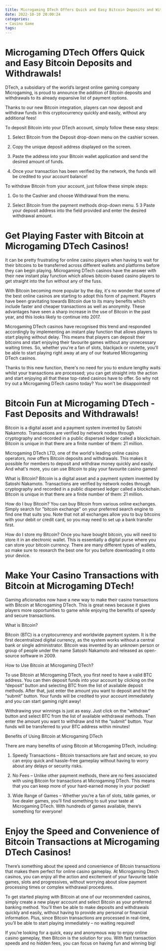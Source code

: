 ```yaml
---
title: Microgaming DTech Offers Quick and Easy Bitcoin Deposits and Withdrawals!
date: 2022-10-10 20:00:24
categories:
- Casino Game
tags:
---
```



#  Microgaming DTech Offers Quick and Easy Bitcoin Deposits and Withdrawals!

DTech, a subsidiary of the world’s largest online gaming company Microgaming, is proud to announce the addition of Bitcoin deposits and withdrawals to its already expansive list of payment options.

Thanks to our new Bitcoin integration, players can now deposit and withdraw funds in this cryptocurrency quickly and easily, without any additional fees!

To deposit Bitcoin into your DTech account, simply follow these easy steps:

1. Select Bitcoin from the Deposit drop-down menu on the cashier screen.

2. Copy the unique deposit address displayed on the screen.

3. Paste the address into your Bitcoin wallet application and send the desired amount of funds.

4. Once your transaction has been verified by the network, the funds will be credited to your account balance!

To withdraw Bitcoin from your account, just follow these simple steps:

1. Go to the Cashier and choose Withdrawal from the menu.

2. Select Bitcoin from the payment methods drop-down menu.
5 3 Paste your deposit address into the field provided and enter the desired withdrawal amount.

#  Get Playing Faster with Bitcoin at Microgaming DTech Casinos!

It can be pretty frustrating for online casino players when having to wait for their bitcoins to be transferred across different wallets and platforms before they can begin playing. Microgaming DTech casinos have the answer with their new instant play function which allows bitcoin-based casino players to get straight into the fun without any of the fuss.

With Bitcoin becoming more popular by the day, it's no wonder that some of the best online casinos are starting to adopt this form of payment. Players have been gravitating towards Bitcoin due to its many benefits which include faster and cheaper transactions as well as anonymity. These advantages have seen a sharp increase in the use of Bitcoin in the past year, and this looks likely to continue into 2017.

Microgaming DTech casinos have recognised this trend and responded accordingly by implementing an instant play function that allows players to start playing without delay. This means that players can deposit their bitcoins and start enjoying their favourite games without any unnecessary waiting times. So, whether you're a fan of slots, blackjack or roulette, you'll be able to start playing right away at any of our featured Microgaming DTech casinos.

Thanks to this new function, there's no need for you to endure lengthy waits whilst your transactions are processed; you can get straight into the action and start enjoying all that these top-rated casinos have to offer. So why not try out a Microgaming DTech casino today? You won't be disappointed!

#  Bitcoin Fun at Microgaming DTech - Fast Deposits and Withdrawals!

Bitcoin is a digital asset and a payment system invented by Satoshi Nakamoto. Transactions are verified by network nodes through cryptography and recorded in a public dispersed ledger called a blockchain. Bitcoin is unique in that there are a finite number of them: 21 million.

Microgaming DTech LTD, one of the world's leading online casino operators, now offers Bitcoin deposits and withdrawals. This makes it possible for members to deposit and withdraw money quickly and easily. And what's more, you can use Bitcoin to play your favourite casino games!

What is Bitcoin?
Bitcoin is a digital asset and a payment system invented by Satoshi Nakamoto. Transactions are verified by network nodes through cryptography and recorded in a public dispersed ledger called a blockchain. Bitcoin is unique in that there are a finite number of them: 21 million.

How do I buy Bitcoin?
You can buy Bitcoin from various online exchanges. Simply search for "bitcoin exchange" on your preferred search engine to find one that suits you. Note that not all exchanges allow you to buy bitcoins with your debit or credit card, so you may need to set up a bank transfer first.

How do I store my Bitcoin?
Once you have bought bitcoin, you will need to store it in an electronic wallet. This is essentially a digital purse where you can store your bitcoin currency. There are many different types of wallets, so make sure to research the best one for you before downloading it onto your device.

#  Make Your Casino Transactions with Bitcoin at Microgaming DTech!

Gaming aficionados now have a new way to make their casino transactions with Bitcoin at Microgaming DTech. This is great news because it gives players more opportunities to game while enjoying the benefits of speedy and secure transactions.

What is Bitcoin?

Bitcoin (BTC) is a cryptocurrency and worldwide payment system. It is the first decentralized digital currency, as the system works without a central bank or single administrator. Bitcoin was invented by an unknown person or group of people under the name Satoshi Nakamoto and released as open-source software in 2009.

How to Use Bitcoin at Microgaming DTech?

To use Bitcoin at Microgaming DTech, you first need to have a valid BTC address. You can then deposit funds into your account by clicking on the “deposit” button and selecting BTC from the list of available deposit methods. After that, just enter the amount you want to deposit and hit the “submit” button. Your funds will be credited to your account immediately and you can start gaming right away!

Withdrawing your winnings is just as easy. Just click on the “withdraw” button and select BTC from the list of available withdrawal methods. Then enter the amount you want to withdraw and hit the “submit” button. Your funds will be transferred to your BTC address within minutes!

Benefits of Using Bitcoin at Microgaming DTech

There are many benefits of using Bitcoin at Microgaming DTech, including:

1) Speedy Transactions – Bitcoin transactions are fast and secure, so you can enjoy quick and hassle-free gameplay without having to worry about any delays or security risks.

2) No Fees – Unlike other payment methods, there are no fees associated with using Bitcoin for transactions at Microgaming DTech. This means that you can keep more of your hard-earned money in your pocket!

3) Wide Range of Games – Whether you’re a fan of slots, table games, or live dealer games, you’ll find something to suit your taste at Microgaming DTech. With hundreds of games available, there’s something for everyone!

#  Enjoy the Speed and Convenience of Bitcoin Transactions at Microgaming DTech Casinos!

There’s something about the speed and convenience of Bitcoin transactions that makes them perfect for online casino gameplay. At Microgaming Dtech casinos, you can enjoy all the action and excitement of your favourite table games, slots and progressives, without worrying about slow payment processing times or complex withdrawal procedures.

To get started playing with Bitcoin at one of our recommended casinos, simply create a new player account and select Bitcoin as your preferred banking method. You’ll then be able to make deposits and withdrawals quickly and easily, without having to provide any personal or financial information. Plus, since Bitcoin transactions are processed in real-time, you’ll be able to start playing immediately – no waiting required!

If you’re looking for a quick, easy and anonymous way to enjoy online casino gameplay, then Bitcoin is the solution for you. With fast transaction speeds and no hidden fees, you can focus on having fun and winning big!